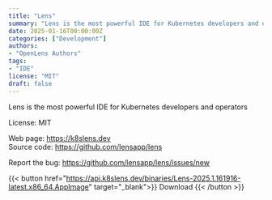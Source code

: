 ```yaml
---
title: "Lens"
summary: "Lens is the most powerful IDE for Kubernetes developers and operators"
date: 2025-01-16T00:00:00Z
categories: ["Development"]
authors:
- "OpenLens Authors"
tags: 
- "IDE"
license: "MIT"
draft: false
---
```


Lens is the most powerful IDE for Kubernetes developers and operators

License: MIT

Web page: <https://k8slens.dev>  
Source code: <https://github.com/lensapp/lens>

Report the bug: <https://github.com/lensapp/lens/issues/new>  

{{< button href="https://api.k8slens.dev/binaries/Lens-2025.1.161916-latest.x86_64.AppImage" target="_blank">}}
Download
{{< /button >}}